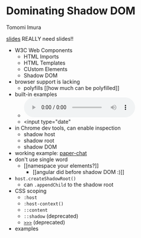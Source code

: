 Dominating Shadow DOM
=====================

Tomomi Imura

[slides]() REALLY need slides!!

* W3C Web Components
    * HTML Imports
    * HTML Templates
    * CUstom Elements
    * Shadow DOM
* browser support is lacking
    * polyfills [[how much can be polyfilled]]
* built-in examples
    * <audio controls>
    * <input type="date"
* in Chrome dev tools, can enable inspection
    * shadow host
    * shadow root
    * shadow DOM
* working example: [paper-chat](http://pubnub.github.io/paper-chat/)
* don't use single word
    * [[namespace your elements?]]
        * [[angular did before shadow DOM :)]]
* `host.createShadowRoot()`
    * can `.appendChild` to the shadow root
* CSS scoping
    * `:host`
    * `:host-context()`
    * `::content`
    * `::shadow` (deprecated)
    * [`>>>`](http://dev.w3.org/csswg/css-scoping/#deep-combinator)  (deprecated)
* examples
